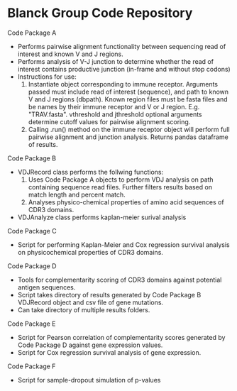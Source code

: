# Blanck Group Code Repository

Code Package A
- Performs pairwise alignment functionality between sequencing read of interest and known V and J regions.
- Performs analysis of V-J junction to determine whether the read of interest contains productive junction (in-frame and without stop codons)
- Instructions for use:
    1. Instantiate object corresponding to immune receptor. Arguments passed must include read of interest (sequence), and path to known V and J regions (dbpath). Known region files must be fasta files and be names by their immune receptor and V or J region. E.g. "TRAV.fasta". vthreshold and jthreshold optional arguments determine cutoff values for pairwise alignment scoring. 
    2. Calling .run() method on the immune receptor object will perform full pairwise alignment and junction analysis. Returns pandas dataframe of results. 

Code Package B
- VDJRecord class performs the follwing functions:
    1. Uses Code Package A objects to perform VDJ analysis on path containing sequence read files. Further filters results based on match length and percent match. 
    2. Analyses physico-chemical properties of amino acid sequences of CDR3 domains. 
- VDJAnalyze class performs kaplan-meier surival analysis

Code Package C
- Script for performing Kaplan-Meier and Cox regression survival analysis on physicochemical properties of CDR3 domains. 

Code Package D
- Tools for complementarity scoring of CDR3 domains against potential antigen sequences. 
- Script takes directory of results generated by Code Package B VDJRecord object and csv file of gene mutations. 
- Can take directory of multiple results folders. 

Code Package E
- Script for Pearson correlation of complementarity scores generated by Code Package D against gene expression values. 
- Script for Cox regression survival analysis of gene expression. 

Code Package F
- Script for sample-dropout simulation of p-values 
